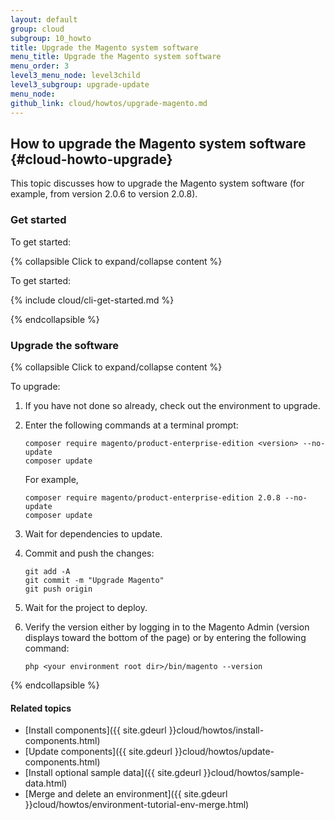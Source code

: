 ```yaml
---
layout: default
group: cloud
subgroup: 10_howto
title: Upgrade the Magento system software
menu_title: Upgrade the Magento system software
menu_order: 3
level3_menu_node: level3child
level3_subgroup: upgrade-update
menu_node: 
github_link: cloud/howtos/upgrade-magento.md
---
```


## How to upgrade the Magento system software {#cloud-howto-upgrade}
This topic discusses how to upgrade the Magento system software (for example, from version 2.0.6 to version 2.0.8).

### Get started
To get started:

{% collapsible Click to expand/collapse content %}

To get started:

{% include cloud/cli-get-started.md %}

{% endcollapsible %}

### Upgrade the software

{% collapsible Click to expand/collapse content %}

To upgrade:

1.	If you have not done so already, check out the environment to upgrade.
2.	Enter the following commands at a terminal prompt:

		composer require magento/product-enterprise-edition <version> --no-update
		composer update

	For example,

		composer require magento/product-enterprise-edition 2.0.8 --no-update
		composer update
3.	Wait for dependencies to update.
4.	Commit and push the changes:

		git add -A
		git commit -m "Upgrade Magento"
		git push origin
3.	Wait for the project to deploy.
4.	Verify the version either by logging in to the Magento Admin (version displays toward the bottom of the page) or by entering the following command:

		php <your environment root dir>/bin/magento --version

{% endcollapsible %}

#### Related topics
*	[Install components]({{ site.gdeurl }}cloud/howtos/install-components.html)
*	[Update components]({{ site.gdeurl }}cloud/howtos/update-components.html)
*	[Install optional sample data]({{ site.gdeurl }}cloud/howtos/sample-data.html)
*	[Merge and delete an environment]({{ site.gdeurl }}cloud/howtos/environment-tutorial-env-merge.html)